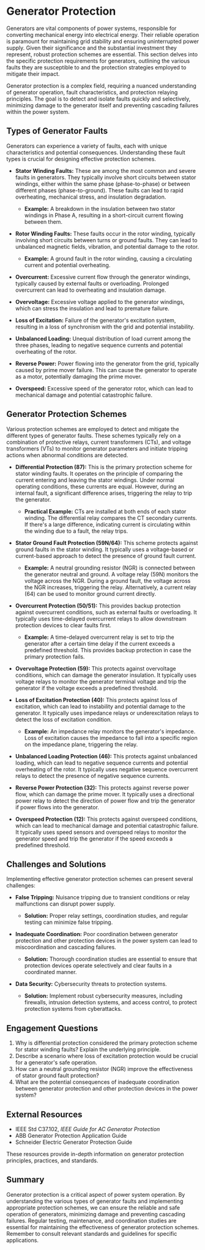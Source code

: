 # Generator Protection

Generators are vital components of power systems, responsible for converting mechanical energy into electrical energy. Their reliable operation is paramount for maintaining grid stability and ensuring uninterrupted power supply. Given their significance and the substantial investment they represent, robust protection schemes are essential. This section delves into the specific protection requirements for generators, outlining the various faults they are susceptible to and the protection strategies employed to mitigate their impact.

Generator protection is a complex field, requiring a nuanced understanding of generator operation, fault characteristics, and protection relaying principles. The goal is to detect and isolate faults quickly and selectively, minimizing damage to the generator itself and preventing cascading failures within the power system.

## Types of Generator Faults

Generators can experience a variety of faults, each with unique characteristics and potential consequences. Understanding these fault types is crucial for designing effective protection schemes.

*   **Stator Winding Faults:** These are among the most common and severe faults in generators. They typically involve short circuits between stator windings, either within the same phase (phase-to-phase) or between different phases (phase-to-ground). These faults can lead to rapid overheating, mechanical stress, and insulation degradation.

    *   **Example:** A breakdown in the insulation between two stator windings in Phase A, resulting in a short-circuit current flowing between them.
*   **Rotor Winding Faults:** These faults occur in the rotor winding, typically involving short circuits between turns or ground faults. They can lead to unbalanced magnetic fields, vibration, and potential damage to the rotor.

    *   **Example:** A ground fault in the rotor winding, causing a circulating current and potential overheating.
*   **Overcurrent:** Excessive current flow through the generator windings, typically caused by external faults or overloading. Prolonged overcurrent can lead to overheating and insulation damage.
*   **Overvoltage:** Excessive voltage applied to the generator windings, which can stress the insulation and lead to premature failure.
*   **Loss of Excitation:** Failure of the generator's excitation system, resulting in a loss of synchronism with the grid and potential instability.
*   **Unbalanced Loading:** Unequal distribution of load current among the three phases, leading to negative sequence currents and potential overheating of the rotor.
*   **Reverse Power:** Power flowing into the generator from the grid, typically caused by prime mover failure. This can cause the generator to operate as a motor, potentially damaging the prime mover.
*   **Overspeed:** Excessive speed of the generator rotor, which can lead to mechanical damage and potential catastrophic failure.

## Generator Protection Schemes

Various protection schemes are employed to detect and mitigate the different types of generator faults. These schemes typically rely on a combination of protective relays, current transformers (CTs), and voltage transformers (VTs) to monitor generator parameters and initiate tripping actions when abnormal conditions are detected.

*   **Differential Protection (87):** This is the primary protection scheme for stator winding faults. It operates on the principle of comparing the current entering and leaving the stator windings. Under normal operating conditions, these currents are equal. However, during an internal fault, a significant difference arises, triggering the relay to trip the generator.

    *   **Practical Example:** CTs are installed at both ends of each stator winding. The differential relay compares the CT secondary currents. If there's a large difference, indicating current is circulating within the winding due to a fault, the relay trips.
*   **Stator Ground Fault Protection (59N/64):** This scheme protects against ground faults in the stator winding. It typically uses a voltage-based or current-based approach to detect the presence of ground fault current.

    *   **Example:** A neutral grounding resistor (NGR) is connected between the generator neutral and ground. A voltage relay (59N) monitors the voltage across the NGR. During a ground fault, the voltage across the NGR increases, triggering the relay. Alternatively, a current relay (64) can be used to monitor ground current directly.
*   **Overcurrent Protection (50/51):** This provides backup protection against overcurrent conditions, such as external faults or overloading. It typically uses time-delayed overcurrent relays to allow downstream protection devices to clear faults first.

    *   **Example:** A time-delayed overcurrent relay is set to trip the generator after a certain time delay if the current exceeds a predefined threshold. This provides backup protection in case the primary protection fails.
*   **Overvoltage Protection (59):** This protects against overvoltage conditions, which can damage the generator insulation. It typically uses voltage relays to monitor the generator terminal voltage and trip the generator if the voltage exceeds a predefined threshold.
*   **Loss of Excitation Protection (40):** This protects against loss of excitation, which can lead to instability and potential damage to the generator. It typically uses impedance relays or underexcitation relays to detect the loss of excitation condition.

    *   **Example:** An impedance relay monitors the generator's impedance. Loss of excitation causes the impedance to fall into a specific region on the impedance plane, triggering the relay.
*   **Unbalanced Loading Protection (46):** This protects against unbalanced loading, which can lead to negative sequence currents and potential overheating of the rotor. It typically uses negative sequence overcurrent relays to detect the presence of negative sequence currents.
*   **Reverse Power Protection (32):** This protects against reverse power flow, which can damage the prime mover. It typically uses a directional power relay to detect the direction of power flow and trip the generator if power flows into the generator.
*   **Overspeed Protection (12):** This protects against overspeed conditions, which can lead to mechanical damage and potential catastrophic failure. It typically uses speed sensors and overspeed relays to monitor the generator speed and trip the generator if the speed exceeds a predefined threshold.

## Challenges and Solutions

Implementing effective generator protection schemes can present several challenges:

*   **False Tripping:** Nuisance tripping due to transient conditions or relay malfunctions can disrupt power supply.

    *   **Solution:** Proper relay settings, coordination studies, and regular testing can minimize false tripping.
*   **Inadequate Coordination:** Poor coordination between generator protection and other protection devices in the power system can lead to miscoordination and cascading failures.

    *   **Solution:** Thorough coordination studies are essential to ensure that protection devices operate selectively and clear faults in a coordinated manner.
*   **Data Security:** Cybersecurity threats to protection systems.

    *   **Solution:** Implement robust cybersecurity measures, including firewalls, intrusion detection systems, and access control, to protect protection systems from cyberattacks.

## Engagement Questions

1.  Why is differential protection considered the primary protection scheme for stator winding faults? Explain the underlying principle.
2.  Describe a scenario where loss of excitation protection would be crucial for a generator's safe operation.
3.  How can a neutral grounding resistor (NGR) improve the effectiveness of stator ground fault protection?
4.  What are the potential consequences of inadequate coordination between generator protection and other protection devices in the power system?

## External Resources

*   IEEE Std C37.102, *IEEE Guide for AC Generator Protection*
*   ABB Generator Protection Application Guide
*   Schneider Electric Generator Protection Guide

These resources provide in-depth information on generator protection principles, practices, and standards.

## Summary

Generator protection is a critical aspect of power system operation. By understanding the various types of generator faults and implementing appropriate protection schemes, we can ensure the reliable and safe operation of generators, minimizing damage and preventing cascading failures. Regular testing, maintenance, and coordination studies are essential for maintaining the effectiveness of generator protection schemes. Remember to consult relevant standards and guidelines for specific applications.